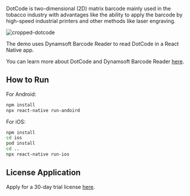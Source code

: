 DotCode is two-dimensional (2D) matrix barcode mainly used in the tobacco industry with advantages like the ability to apply the barcode by high-speed industrial printers and other methods like laser engraving.

![cropped-dotcode](https://github.com/user-attachments/assets/42428537-fa14-451f-a21a-ba49a39023ca)

The demo uses Dynamsoft Barcode Reader to read DotCode in a React Native app.

You can learn more about DotCode and Dynamsoft Barcode Reader [here](https://www.dynamsoft.com/barcode-reader/barcode-types/dotcode/).

## How to Run

For Android:

```bash
npm install
npx react-native run-andoird 
```

For iOS:

```bash
npm install
cd ios
pod install
cd ..
npx react-native run-ios
```

## License Application

Apply for a 30-day trial license [here](https://www.dynamsoft.com/customer/license/trialLicense/?product=dcv&package=cross-platform).
